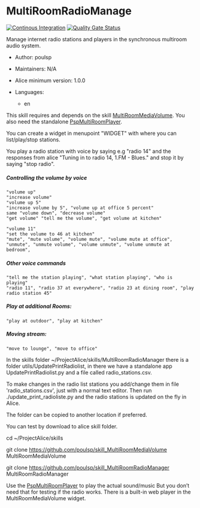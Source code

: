 # MultiRoomRadioManage

[![Continous Integration](https://gitlab.com/project-alice-assistant/skills/skill_MultiRoomRadioManage/badges/master/pipeline.svg)](https://gitlab.com/project-alice-assistant/skills/skill_MultiRoomRadioManage/pipelines/latest) [![Quality Gate Status](https://sonarcloud.io/api/project_badges/measure?project=project-alice-assistant_skill_MultiRoomRadioManage&metric=alert_status)](https://sonarcloud.io/dashboard?id=project-alice-assistant_skill_MultiRoomRadioManage)

Manage internet radio stations and players in the synchronous multiroom audio system.

- Author: poulsp
- Maintainers: N/A
- Alice minimum version: 1.0.0
- Languages:

  - en



This skill requires and depends on the skill [MultiRoomMediaVolume](https://github.com/poulsp/skill_MultiRoomMediaVolume).
You also need the standalone [PspMultiRoomPlayer](https://github.com/poulsp/PspMultiRoomPlayer).

You can create a widget in menupoint "WIDGET" with where you can list/play/stop stations.

You play a radio station with voice by saying e.g "radio 14" and the responses from alice "Tuning in to radio 14, 1.FM - Blues." and stop it by saying  "stop radio".

##### Controlling the volume by voice
	"volume up"
	"increase volume"
	"volume up 5"
	"increase volume by 5", "volume up at office 5 percent"
	same "volume down", "decrease volume"
	"get volume" "tell me the volume", "get volume at kitchen"

	"volume 11"
	"set the volume to 46 at kitchen"
	"mute", "mute volume", "volume mute", "volume mute at office",
	"unmute", "unmute volume", "volume unmute", "volume unmute at bedroom",


##### Other voice commands
	"tell me the station playing", "what station playing", "who is playing"
	"radio 11", "radio 37 at everywhere", "radio 23 at dining room", "play radio station 45"


##### Play at additional Rooms:
	"play at outdoor", "play at kitchen"


##### Moving stream:
	"move to lounge", "move to office"


In the skills folder ~/ProjectAlice/skills/MultiRoomRadioManager there is a folder utils/UpdatePrintRadiolist, in there we have a standalone app  UpdatePrintRadiolist.py and a file called radio_stations.csv.

To make changes in the radio list stations you add/change them in file 'radio_stations.csv', just with a normal text editor.
Then run ./update_print_radioliste.py and the radio stations is updated on the fly in Alice.

The folder can be copied to another location if preferred.


You can test by download to alice skill folder.

cd ~/ProjectAlice/skills

git clone https://github.com/poulsp/skill_MultiRoomMediaVolume MultiRoomMediaVolume

git clone https://github.com/poulsp/skill_MultiRoomRadioManager MultiRoomRadioManager


Use the [PspMultiRoomPlayer](https://github.com/poulsp/PspMultiRoomPlayer) to play the actual sound/music
But you don’t need that for testing if the radio works. There is a built-in web player in the MultiRoomMediaVolume widget.
